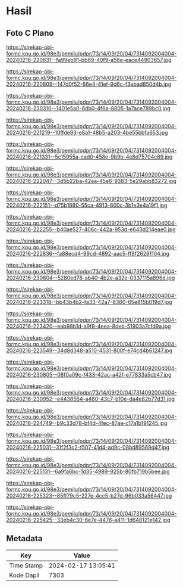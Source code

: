 # Hasil

## Foto C Plano

https://sirekap-obj-formc.kpu.go.id/98e3/pemilu/pdpr/73/14/09/20/04/7314092004004-20240216-220631--fa99eb91-bb69-40f9-a56e-eace44903657.jpg

https://sirekap-obj-formc.kpu.go.id/98e3/pemilu/pdpr/73/14/09/20/04/7314092004004-20240216-220809--147d0f52-66e4-41ef-9d6c-f3ebad850d4b.jpg

https://sirekap-obj-formc.kpu.go.id/98e3/pemilu/pdpr/73/14/09/20/04/7314092004004-20240216-230310--1401e5a0-6db0-4f6a-8805-1a7ace789bc0.jpg

https://sirekap-obj-formc.kpu.go.id/98e3/pemilu/pdpr/73/14/09/20/04/7314092004004-20240216-221219--10ffde93-e8a1-48b5-a203-4be55bbfa653.jpg

https://sirekap-obj-formc.kpu.go.id/98e3/pemilu/pdpr/73/14/09/20/04/7314092004004-20240216-221331--5c15955a-cad0-458e-9b9b-4e8d75704c89.jpg

https://sirekap-obj-formc.kpu.go.id/98e3/pemilu/pdpr/73/14/09/20/04/7314092004004-20240216-222047--3d5b22ba-42aa-45e6-9383-5e29abb83272.jpg

https://sirekap-obj-formc.kpu.go.id/98e3/pemilu/pdpr/73/14/09/20/04/7314092004004-20240216-222151--d75b1880-55ca-4913-800c-3b1e3e4a19f1.jpg

https://sirekap-obj-formc.kpu.go.id/98e3/pemilu/pdpr/73/14/09/20/04/7314092004004-20240216-222255--b40ae527-406c-442a-953d-e643d214eae0.jpg

https://sirekap-obj-formc.kpu.go.id/98e3/pemilu/pdpr/73/14/09/20/04/7314092004004-20240216-222836--fa88ecd4-99cd-4892-aac5-ff9f26291104.jpg

https://sirekap-obj-formc.kpu.go.id/98e3/pemilu/pdpr/73/14/09/20/04/7314092004004-20240216-230604--5280ed78-ab40-4b2e-a32e-0337115a896d.jpg

https://sirekap-obj-formc.kpu.go.id/98e3/pemilu/pdpr/73/14/09/20/04/7314092004004-20240216-223318--bb43b4b2-fa33-42a7-8360-65e815b019d7.jpg

https://sirekap-obj-formc.kpu.go.id/98e3/pemilu/pdpr/73/14/09/20/04/7314092004004-20240216-223420--eab98b1d-a9f8-4eea-8deb-51903a7cfd9a.jpg

https://sirekap-obj-formc.kpu.go.id/98e3/pemilu/pdpr/73/14/09/20/04/7314092004004-20240216-223549--34d8d348-a510-4531-800f-e74cd4b61247.jpg

https://sirekap-obj-formc.kpu.go.id/98e3/pemilu/pdpr/73/14/09/20/04/7314092004004-20240216-230805--08f0a09c-f433-42ac-a42f-e77833a5cb47.jpg

https://sirekap-obj-formc.kpu.go.id/98e3/pemilu/pdpr/73/14/09/20/04/7314092004004-20240216-230952--e4438564-a480-43c7-b10e-da4e82b77d31.jpg

https://sirekap-obj-formc.kpu.go.id/98e3/pemilu/pdpr/73/14/09/20/04/7314092004004-20240216-224749--b9c33d78-bf4d-4fec-87ae-c17a1b191245.jpg

https://sirekap-obj-formc.kpu.go.id/98e3/pemilu/pdpr/73/14/09/20/04/7314092004004-20240216-225031--31f2f3c2-f507-41d4-ad9c-08bd89569d47.jpg

https://sirekap-obj-formc.kpu.go.id/98e3/pemilu/pdpr/73/14/09/20/04/7314092004004-20240216-225131--6a9fa6bc-1d35-4989-925b-80fb719b5bee.jpg

https://sirekap-obj-formc.kpu.go.id/98e3/pemilu/pdpr/73/14/09/20/04/7314092004004-20240216-225323--85ff79c5-227e-4cc5-b27d-96b033a56447.jpg

https://sirekap-obj-formc.kpu.go.id/98e3/pemilu/pdpr/73/14/09/20/04/7314092004004-20240216-225425--33eb4c30-6e7e-4476-a411-1d648121e142.jpg


## Metadata

| Key        | Value               |
| ---------- | ------------------- |
| Time Stamp | 2024-02-17 13:05:41 |
| Kode Dapil | 7303                |



